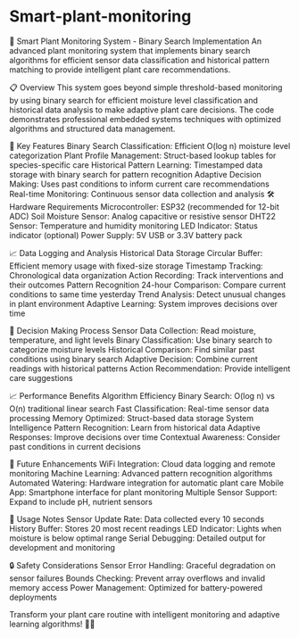 # Smart-plant-monitoring

🌱 Smart Plant Monitoring System - Binary Search Implementation
An advanced plant monitoring system that implements binary search algorithms for efficient sensor data classification and historical pattern matching to provide intelligent plant care recommendations.

📋 Overview
This system goes beyond simple threshold-based monitoring by using binary search for efficient moisture level classification and historical data analysis to make adaptive plant care decisions. The code demonstrates professional embedded systems techniques with optimized algorithms and structured data management.

🚀 Key Features
Binary Search Classification: Efficient O(log n) moisture level categorization
Plant Profile Management: Struct-based lookup tables for species-specific care
Historical Pattern Learning: Timestamped data storage with binary search for pattern recognition
Adaptive Decision Making: Uses past conditions to inform current care recommendations
Real-time Monitoring: Continuous sensor data collection and analysis
🛠️ Hardware Requirements
Microcontroller: ESP32 (recommended for 12-bit ADC)
Soil Moisture Sensor: Analog capacitive or resistive sensor
DHT22 Sensor: Temperature and humidity monitoring
LED Indicator: Status indicator (optional)
Power Supply: 5V USB or 3.3V battery pack

📈 Data Logging and Analysis
Historical Data Storage
Circular Buffer: Efficient memory usage with fixed-size storage
Timestamp Tracking: Chronological data organization
Action Recording: Track interventions and their outcomes
Pattern Recognition
24-hour Comparison: Compare current conditions to same time yesterday
Trend Analysis: Detect unusual changes in plant environment
Adaptive Learning: System improves decisions over time


🎯 Decision Making Process
Sensor Data Collection: Read moisture, temperature, and light levels
Binary Classification: Use binary search to categorize moisture levels
Historical Comparison: Find similar past conditions using binary search
Adaptive Decision: Combine current readings with historical patterns
Action Recommendation: Provide intelligent care suggestions

📈 Performance Benefits
Algorithm Efficiency
Binary Search: O(log n) vs O(n) traditional linear search
Fast Classification: Real-time sensor data processing
Memory Optimized: Struct-based data storage
System Intelligence
Pattern Recognition: Learn from historical data
Adaptive Responses: Improve decisions over time
Contextual Awareness: Consider past conditions in current decisions

🤖 Future Enhancements
WiFi Integration: Cloud data logging and remote monitoring
Machine Learning: Advanced pattern recognition algorithms
Automated Watering: Hardware integration for automatic plant care
Mobile App: Smartphone interface for plant monitoring
Multiple Sensor Support: Expand to include pH, nutrient sensors

📝 Usage Notes
Sensor Update Rate: Data collected every 10 seconds
History Buffer: Stores 20 most recent readings
LED Indicator: Lights when moisture is below optimal range
Serial Debugging: Detailed output for development and monitoring

🔒 Safety Considerations
Sensor Error Handling: Graceful degradation on sensor failures
Bounds Checking: Prevent array overflows and invalid memory access
Power Management: Optimized for battery-powered deployments


Transform your plant care routine with intelligent monitoring and adaptive learning algorithms! 🌿🤖

